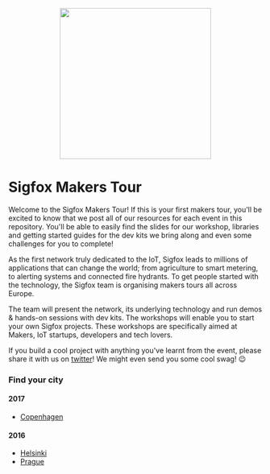 <p align="center"><img src ="http://www.sigfox.com/themes/custom/sigfox/images/logo-2016.svg" width="300"></p>

# Sigfox Makers Tour
Welcome to the Sigfox Makers Tour! If this is your first makers tour, you'll be excited to know that we post all of our resources for each event in this repository. You'll be able to easily find the slides for our workshop, libraries and getting started guides for the dev kits we bring along and even some challenges for you to complete!

As the first network truly dedicated to the IoT, Sigfox leads to millions of applications that can change the world; from agriculture to smart metering, to alerting systems and connected fire hydrants. To get people started with the technology, the Sigfox team is organising makers tours all across Europe.

The team will present the network, its underlying technology and run demos & hands-on sessions with dev kits. The workshops will enable you to start your own Sigfox projects. These workshops are specifically aimed at Makers, IoT startups, developers and tech lovers.

If you build a cool project with anything you've learnt from the event, please share it with us on [twitter](https://twitter.com/sigfox)! We might even send you some cool swag! 😉

### Find your city
#### 2017
* [Copenhagen](./city/copenhagen.md)

#### 2016
* [Helsinki](./city/helsinki.md)
* [Prague](./city/prague.md)
